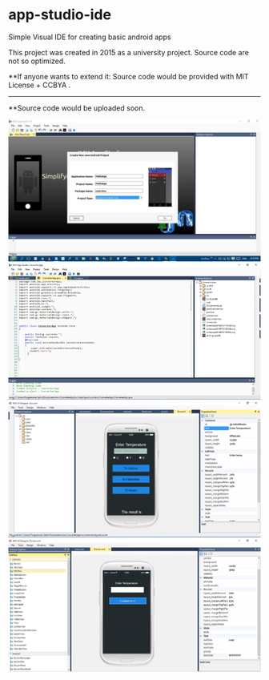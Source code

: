 # app-studio-ide
Simple Visual IDE for creating basic android apps 

This project was created in 2015 as a university project. Source code are not so optimized. 

**If anyone wants to extend it: Source code would be provided with MIT License + CCBYA .

___
**Source code would be uploaded soon.

![Demo Four](https://github.com/sabine33/app-studio-ide/blob/main/13575637_1722158358038939_2069846751_o.jpg)
![Demo One](https://github.com/sabine33/app-studio-ide/blob/main/demo_1.png?raw=true)
![Demo Two](https://github.com/sabine33/app-studio-ide/blob/main/demo_2.png?raw=true)
![Demo Three](https://github.com/sabine33/app-studio-ide/blob/main/13555966_1722159848038790_1787990309_o.png)

